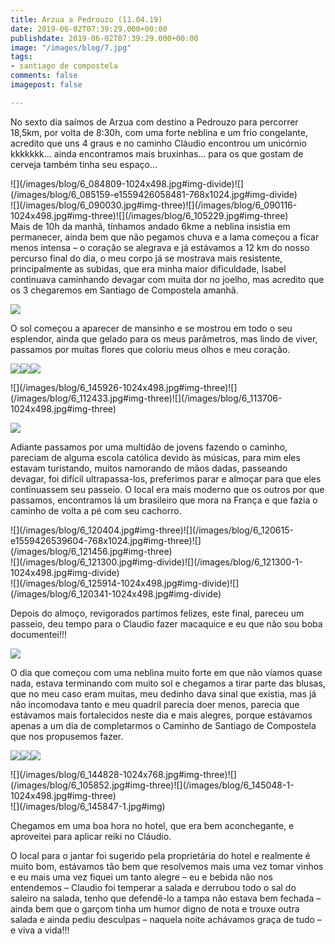 ```yaml
---
title: Arzua a Pedrouzo (11.04.19)
date: 2019-06-02T07:39:29.000+00:00
publishdate: 2019-06-02T07:39:29.000+00:00
image: "/images/blog/7.jpg"
tags:
- santiago de compostela
comments: false
imagepost: false

---
```

No sexto dia saímos de Arzua com destino a Pedrouzo para percorrer 18,5km, por volta de 8:30h, com uma forte neblina e um frio congelante, acredito que uns 4 graus e no caminho Cláudio encontrou um unicórnio kkkkkkk… ainda encontramos mais bruxinhas… para os que gostam de cerveja também tinha seu espaço…
<div>
![](/images/blog/6_084809-1024x498.jpg#img-divide)![](/images/blog/6_085159-e1559426058481-768x1024.jpg#img-divide)
</div>
<div>
![](/images/blog/6_090030.jpg#img-three)![](/images/blog/6_090116-1024x498.jpg#img-three)![](/images/blog/6_105229.jpg#img-three)
</div>
Mais de 10h da manhã, tínhamos andado 6kme a neblina insistia em permanecer, ainda bem que não pegamos chuva e a lama começou a ficar menos intensa – o coração se alegrava e já estávamos a 12 km do nosso percurso final do dia, o meu corpo já se mostrava mais resistente, principalmente as subidas, que era minha maior dificuldade, Isabel continuava caminhando devagar com muita dor no joelho, mas acredito que os 3 chegaremos em Santiago de Compostela amanhã.

![](/images/blog/6_134155-1024x576.jpg#img)

O sol começou a aparecer de mansinho e se mostrou em todo o seu esplendor, ainda que gelado para os meus parâmetros, mas lindo de viver, passamos por muitas flores que coloriu meus olhos e meu coração.

![](/images/blog/6_194517-1024x498.jpg#img-three)![](/images/blog/6_194413-1024x498.jpg#img-three)![](/images/blog/6_150015-1024x498.jpg#img-three)
<div>
![](/images/blog/6_145926-1024x498.jpg#img-three)![](/images/blog/6_112433.jpg#img-three)![](/images/blog/6_113706-1024x498.jpg#img-three)
</div>

![](/images/blog/6_113740.jpg#img)

Adiante passamos por uma multidão de jovens fazendo o caminho, pareciam de alguma escola católica devido às músicas, para mim eles estavam turistando, muitos namorando de mãos dadas, passeando devagar, foi difícil ultrapassa-los, preferimos parar e almoçar para que eles continuassem seu passeio. O local era mais moderno que os outros por que passamos, encontramos lá um brasileiro que mora na França e que fazia o caminho de volta a pé com seu cachorro.
<div>
![](/images/blog/6_120404.jpg#img-three)![](/images/blog/6_120615-e1559426539604-768x1024.jpg#img-three)![](/images/blog/6_121456.jpg#img-three)
</div>
<div>
![](/images/blog/6_121300.jpg#img-divide)![](/images/blog/6_121300-1-1024x498.jpg#img-divide)
</div>
![](/images/blog/6_125914-1024x498.jpg#img-divide)![](/images/blog/6_120341-1024x498.jpg#img-divide)

Depois do almoço, revigorados partimos felizes, este final, pareceu um passeio, deu tempo para o Claudio fazer macaquice e eu que não sou boba documentei!!!

![](/images/blog/6_144210_021.jpg#img)

O dia que começou com uma neblina muito forte em que não víamos quase nada, estava terminando com muito sol e chegamos a tirar parte das blusas, que no meu caso eram muitas, meu dedinho dava sinal que existia, mas já não incomodava tanto e meu quadril parecia doer menos, parecia que estávamos mais fortalecidos neste dia e mais alegres, porque estávamos apenas a um dia de completarmos o Caminho de Santiago de Compostela que nos propusemos fazer.

![](/images/blog/6_145837-e1559427030180-768x1024.jpg#img-three)![](/images/blog/6_145829-1-e1559427681726-768x1024.jpg#img-three)![](/images/blog/6_141121-1-e1559428390804-768x1024.jpg#img-three)
<div>
![](/images/blog/6_144828-1024x768.jpg#img-three)![](/images/blog/6_105852.jpg#img-three)![](/images/blog/6_145048-1-1024x498.jpg#img-three)
</div>
![](/images/blog/6_145847-1.jpg#img)

Chegamos em uma boa hora no hotel, que era bem aconchegante, e aproveitei para aplicar reiki no Cláudio.

O local para o jantar foi sugerido pela proprietária do hotel e realmente é muito bom, estávamos tão bem que resolvemos mais uma vez tomar vinhos e eu mais uma vez fiquei um tanto alegre – eu e bebida não nos entendemos – Claudio foi temperar a salada e derrubou todo o sal do saleiro na salada, tenho que defendê-lo a tampa não estava bem fechada – ainda bem que o garçom tinha um humor digno de nota e trouxe outra salada e ainda pediu desculpas – naquela noite achávamos graça de tudo – e viva a vida!!!